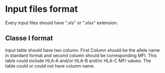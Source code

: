 # Input files format 

Every input files should have ".xls" or ".xlsx" extension. 

## Classe I format

Input table should have two column. First Column should be the allele name in standard format and second column should be corresponding MFI.
This table could include HLA-A and/or HLA-B and/or HLA-C MFI values. The table could or could not have column name. 